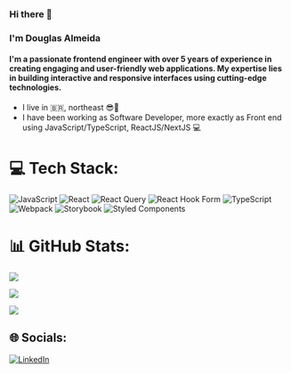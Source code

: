 ### Hi there 👋

### I'm Douglas Almeida

#### I'm a passionate frontend engineer with over 5 years of experience in creating engaging and user-friendly web applications. My expertise lies in building interactive and responsive interfaces using cutting-edge technologies.

- I live in 🇧🇷, northeast 😎🌅
- I have been working as Software Developer, more exactly as Front end using JavaScript/TypeScript, ReactJS/NextJS 💻

# 💻 Tech Stack:
![JavaScript](https://img.shields.io/badge/javascript-%23323330.svg?style=for-the-badge&logo=javascript&logoColor=%23F7DF1E) ![React](https://img.shields.io/badge/react-%2320232a.svg?style=for-the-badge&logo=react&logoColor=%2361DAFB) ![React Query](https://img.shields.io/badge/-React%20Query-FF4154?style=for-the-badge&logo=react%20query&logoColor=white) ![React Hook Form](https://img.shields.io/badge/React%20Hook%20Form-%23EC5990.svg?style=for-the-badge&logo=reacthookform&logoColor=white) ![TypeScript](https://img.shields.io/badge/typescript-%23007ACC.svg?style=for-the-badge&logo=typescript&logoColor=white) ![Webpack](https://img.shields.io/badge/webpack-%238DD6F9.svg?style=for-the-badge&logo=webpack&logoColor=black) ![Storybook](https://img.shields.io/badge/-Storybook-FF4785?style=for-the-badge&logo=storybook&logoColor=white) ![Styled Components](https://img.shields.io/badge/styled--components-DB7093?style=for-the-badge&logo=styled-components&logoColor=white)

# 📊 GitHub Stats:
![](https://github-readme-stats.vercel.app/api?username=DgLsAlmeida&theme=dark&hide_border=false&include_all_commits=false&count_private=false)<br/>

![](https://github-readme-streak-stats.herokuapp.com/?user=DgLsAlmeida&theme=dark&hide_border=false)<br/>

![](https://github-readme-stats.vercel.app/api/top-langs/?username=DgLsAlmeida&theme=dark&hide_border=false&include_all_commits=false&count_private=false&layout=compact)

## 🌐 Socials:
[![LinkedIn](https://img.shields.io/badge/LinkedIn-%230077B5.svg?logo=linkedin&logoColor=white)](https://linkedin.com/in/https://www.linkedin.com/in/dglsalmeida/) 

